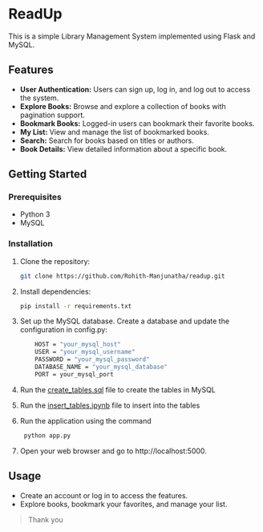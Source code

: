 # ReadUp

This is a simple Library Management System implemented using Flask and MySQL.

## Features

- **User Authentication:** Users can sign up, log in, and log out to access the system.
- **Explore Books:** Browse and explore a collection of books with pagination support.
- **Bookmark Books:** Logged-in users can bookmark their favorite books.
- **My List:** View and manage the list of bookmarked books.
- **Search:** Search for books based on titles or authors.
- **Book Details:** View detailed information about a specific book.

## Getting Started

### Prerequisites

- Python 3
- MySQL

### Installation

1. Clone the repository:

   ```bash
   git clone https://github.com/Rohith-Manjunatha/readup.git
   ```
2. Install dependencies:

   ```bash
   pip install -r requirements.txt
   ```
3. Set up the MySQL database. Create a database and update the configuration in config.py:
    ```bash
        HOST = "your_mysql_host"
        USER = "your_mysql_username"
        PASSWORD = "your_mysql_password"
        DATABASE_NAME = "your_mysql_database"
        PORT = your_mysql_port
    ```
4. Run the [create_tables.sql](./mysql_tables/create_tables.sql) file to create the tables in MySQL
5. Run the [insert_tables.ipynb](./mysql_tables/insert_tables.ipynb) file to insert into the tables
6. Run the application using the command
   ```bash
    python app.py
   ```
7. Open your web browser and go to http://localhost:5000.

## Usage
- Create an account or log in to access the features.
- Explore books, bookmark your favorites, and manage your list.

> Thank you
